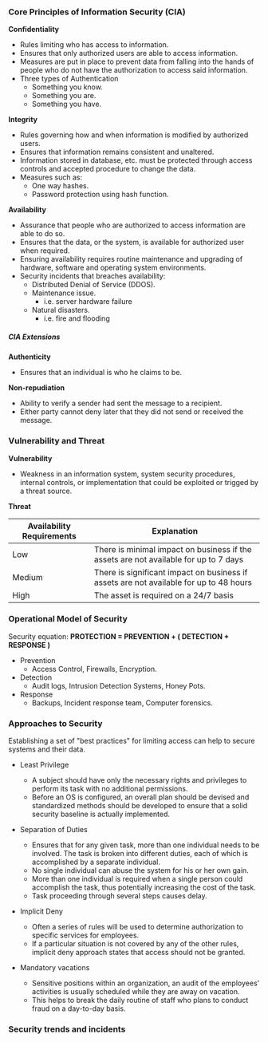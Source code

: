 ### Core Principles of Information Security (CIA)

**Confidentiality**
- Rules limiting who has access to information.
- Ensures that only authorized users are able to access information.
- Measures are put in place to prevent data from falling into the hands of people who do not have the authorization to access said information. 
- Three types of Authentication
	- Something you know.
	- Something you are.
	- Something you have.

**Integrity**
- Rules governing how and when information is modified by authorized users. 
- Ensures that information remains consistent and unaltered.
- Information stored in database, etc. must be protected through access controls and accepted procedure to change the data.
- Measures such as:
	- One way hashes.
	- Password protection using hash function.

**Availability**
- Assurance that people who are authorized to access information are able to do so.
- Ensures that the data, or the system, is available for authorized user when required.
- Ensuring availability requires routine maintenance and upgrading of hardware, software and operating system environments.
- Security incidents that breaches availability:
	- Distributed Denial of Service (DDOS).
	- Maintenance issue. 
		- i.e. server hardware failure
	- Natural disasters. 
		- i.e. fire and flooding

##### CIA Extensions
**Authenticity**
- Ensures that an individual is who he claims to be.

**Non-repudiation**
- Ability to verify a sender had sent the message to a recipient.
- Either party cannot deny later that they did not send or received the message.


### Vulnerability and Threat
**Vulnerability**
- Weakness in an information system, system security procedures, internal controls, or implementation that could be exploited or trigged by a threat source.

**Threat**


| Availability Requirements | Explanation |
|--------------------------|--------------|
|Low | There is minimal impact on business if the assets are not available for up to 7 days|
|Medium | There is significant impact on business if assets are not available for up to 48 hours|
|High | The asset is required on a 24/7 basis|

### Operational Model of Security

Security equation:
**PROTECTION = PREVENTION + ( DETECTION + RESPONSE )**

- Prevention
	- Access Control, Firewalls, Encryption.
- Detection
	- Audit logs, Intrusion Detection Systems, Honey Pots.
- Response
	- Backups, Incident response team, Computer forensics.

### Approaches to Security
Establishing a set of "best practices" for limiting access can help to secure systems and their data.

- Least Privilege
	- A subject should have only the necessary rights and privileges to perform its task with no additional permissions. 
	- Before an OS is configured, an overall plan should be devised and standardized methods should be developed to ensure that a solid security baseline is actually implemented.

- Separation of Duties
	- Ensures that for any given task, more than one individual needs to be involved. The task is broken into different duties, each of which is accomplished by a separate individual.
	- No single individual can abuse the system for his or her own gain.
	- More than one individual is required when a single person could accomplish the task, thus potentially increasing the cost of the task. 
	- Task proceeding through several steps causes delay.

- Implicit Deny
	- Often a series of rules will be used to determine authorization to specific services for employees. 
	- If a particular situation is not covered by any of the other rules, implicit deny approach states that access should not be granted.

- Mandatory vacations
	- Sensitive positions within an organization, an audit of the employees' activities is usually scheduled while they are away on vacation.
	- This helps to break the daily routine of staff who plans to conduct fraud on a day-to-day basis.

### Security trends and incidents
